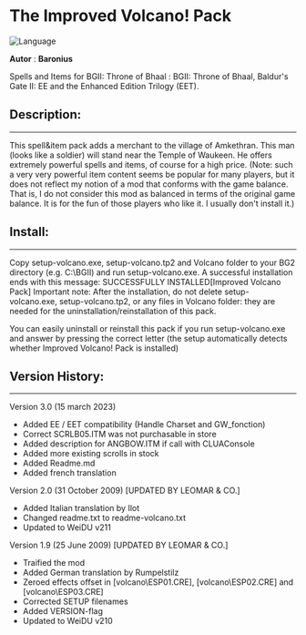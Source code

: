# The Improved Volcano! Pack

![Language](https://img.shields.io/static/v1?label=language&message=english%20%7C%20german%20%7C%20italian%20%7C%20russian%20%7C%20&color=informational)

**Autor** : **Baronius**

Spells and Items for BGII: Throne of Bhaal :
BGII: Throne of Bhaal, Baldur's Gate II: EE and the Enhanced Edition Trilogy (EET).


## Description:
------------

This spell&item pack adds a merchant to the village of Amkethran.
This man (looks like a soldier) will stand near the Temple of Waukeen.
He offers extremely powerful spells and items, of course for a high price. 
(Note: such a very very powerful item content seems be popular for many players,
but it does not reflect my notion of a mod that conforms with the game balance. 
That is, I do not consider this mod as balanced in terms of the original game balance.
It is for the fun of those players who like it. I usually don't install it.)


## Install:
--------

Copy setup-volcano.exe, setup-volcano.tp2 and Volcano folder
to your BG2 directory (e.g. C:\BGII) and run setup-volcano.exe.
A successful installation ends with this message:
SUCCESSFULLY INSTALLED[Improved Volcano Pack]
Important note:  After the installation, do not delete 
setup-volcano.exe, setup-volcano.tp2, or any files in Volcano folder:
they are needed for the uninstallation/reinstallation of this pack.

You can easily uninstall or reinstall this pack if you run setup-volcano.exe
and answer by pressing the correct letter (the setup automatically detects whether
Improved Volcano! Pack is installed)


## Version History:
----------------

Version 3.0 (15 march 2023)
- Added EE / EET compatibility (Handle Charset and GW_fonction)
- Correct SCRLB05.ITM was not purchasable in store
- Added description for ANGBOW.ITM if call with CLUAConsole
- Added more existing scrolls in stock
- Added Readme.md
- Added french translation

Version 2.0 (31 October 2009) [UPDATED BY LEOMAR & CO.]
- Added Italian translation by Ilot
- Changed readme.txt to readme-volcano.txt
- Updated to WeiDU v211

Version 1.9 (25 June 2009) [UPDATED BY LEOMAR & CO.]
- Traified the mod
- Added German translation by Rumpelstilz
- Zeroed effects offset in [volcano\ESP01.CRE], [volcano\ESP02.CRE] and [volcano\ESP03.CRE]
- Corrected SETUP filenames
- Added VERSION-flag
- Updated to WeiDU v210

